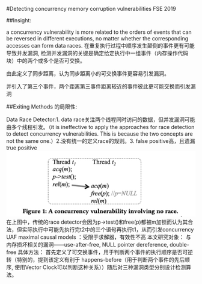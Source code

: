 #Detecting concurrency memory corruption vulnerabilities FSE 2019	
	
##Insight:  

a concurrency vulnerability is more related to the orders of events that can be reversed in different executions, no matter whether the corresponding accesses can form data races. 	在重复执行过程中顺序发生颠倒的事件更有可能导致并发漏洞, 检测并发漏洞的关键是确定给定执行中一组事件（内存操作代码块）中的两个或多个是否可交换。

由此定义了同步距离，认为同步距离小的可交换事件更容易引发漏洞。

并引入了第三个事件，两个距离第三事件距离较近的事件彼此更可能交换而引发漏洞

##Exiting Methods 的局限性:

Data Race Detector:1. data race关注两个线程同时访问的数据，但并发漏洞可能由多个线程引发。（it is ineffective to apply the approaches for race detection to detect concurrency vulnerabilities. This is because the two concepts are not the same one.）2.没有统一的定义race的规则。3.	false positive高，且遗漏true positive
![Aaron Swartz](https://raw.githubusercontent.com/Anderson-Xia/Note/main/img/2021101601.png)
在上图中，传统的race detector会因为p->test()和free(p)都被m加锁而认为其合法，但实际执行中可能先执行完t2中的三个语句再执行t1，从而引发concurrency UAF
maximal causal models ：受限于求解器，有效性不高
 本文研究对象： 与内存损坏相关的漏洞——use-after-free, NULL pointer dereference, double-free
具体方法： 首先定义了可交换事件，用于判断两个事件的执行顺序是否可逆转（特别的，提到该定义有别于 happens-before（用于判断两个事件的先后顺序, 使用Vector Clock可以判断这种关系））随后对三种漏洞类型分别设计检测算法。
